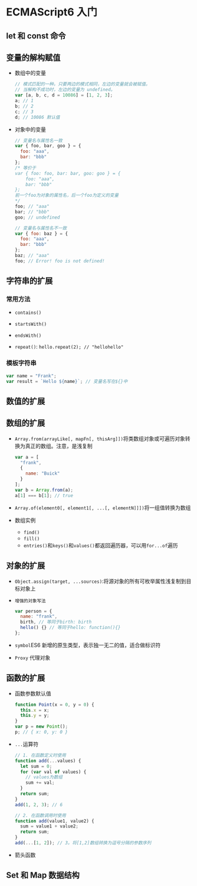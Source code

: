 # ECMAScript6 入门

## let 和 const 命令

## 变量的解构赋值

- 数组中的变量

  ```javascript
  // 模式匹配的一种。只要两边的模式相同，左边的变量就会被赋值。
  // 当解构不成功时，左边的变量为 undefined。
  var [a, b, c, d = 10086] = [1, 2, 3];
  a; // 1
  b; // 2
  c; // 3
  d; // 10086 默认值
  ```

- 对象中的变量

  ```javascript
  // 变量名与属性名一致
  var { foo, bar, goo } = {
    foo: "aaa",
    bar: "bbb"
  };
  /* 等价于
  var { foo: foo, bar: bar, goo: goo } = {
      foo: "aaa",
      bar: "bbb"
  };
  前一个foo为对象的属性名，后一个foo为定义的变量
  */
  foo; // "aaa"
  bar; // "bbb"
  goo; // undefined
  ```

  ```javascript
  // 变量名与属性名不一致
  var { foo: baz } = {
    foo: "aaa",
    bar: "bbb"
  };
  baz; // "aaa"
  foo; // Error! foo is not defined!
  ```

## 字符串的扩展

### 常用方法

- `contains()`
- `startsWith()`
- `endsWith()`

- `repeat()`: `hello.repeat(2); // "hellohello"`

### 模板字符串

```javascript
var name = "Frank";
var result = `Hello ${name}`; // 变量名写在${}中
```

## 数值的扩展

## 数组的扩展

- `Array.from(arrayLike[, mapFn[, thisArg]])`将类数组对象或可遍历对象转换为真正的数组。注意，是浅复制

  ```javascript
  var a = [
    "frank",
    {
      name: "Buick"
    }
  ];
  var b = Array.from(a);
  a[1] === b[1]; // true
  ```

- `Array.of(element0[, element1[, ...[, elementN]]])`将一组值转换为数组

- 数组实例
  - `find()`
  - `fill()`
  - `entries()`和`keys()`和`values()`都返回遍历器，可以用`for...of`遍历

## 对象的扩展

- `Object.assign(target, ...sources)`:将源对象的所有可枚举属性浅复制到目标对象上

- `增强的对象写法`

  ```javascript
  var person = {
    name: "frank",
    birth, // 等同于birth: birth
    hello() {} // 等同于hello: function(){}
  };
  ```

- `symbol`ES6 新增的原生类型，表示独一无二的值，适合做标识符

- `Proxy` 代理对象

## 函数的扩展

- 函数参数默认值

  ```javascript
  function Point(x = 0, y = 0) {
    this.x = x;
    this.y = y;
  }
  var p = new Point();
  p; // { x: 0, y: 0 }
  ```

- `...`运算符

  ```javascript
  // 1. 在函数定义时使用
  function add(...values) {
    let sum = 0;
    for (var val of values) {
      // values为数组
      sum += val;
    }
    return sum;
  }
  add(1, 2, 3); // 6

  // 2. 在函数调用时使用
  function add(value1, value2) {
    sum = value1 + value2;
    return sum;
  }
  add(...[1, 2]); // 3。将[1,2]数组转换为逗号分隔的参数序列
  ```

- 箭头函数

## Set 和 Map 数据结构

